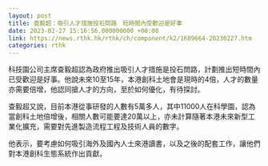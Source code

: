 ```yaml
---
layout: post
title: 查毅超：吸引人才措施投石問路　短時間內受歡迎是好事
date: 2023-02-27 15:16:56.000000000 +08:00
link: https://news.rthk.hk/rthk/ch/component/k2/1689664-20230227.htm
categories: rthk
---
```


科技園公司主席查毅超認為政府推出吸引人才措施是投石問路，計劃推出短時間內已受歡迎是好事。他說未來10至15年，本港創科土地會是現時的4倍，人才的數量亦需要倍增，他認同搶人才的方向，至於如何優化，有待探討。

查毅超又說，目前本港從事研發的人數有5萬多人，其中11000人在科學園，認為當創科土地倍增後，相關人數可能要達20萬以上，亦未計算隨著本港未來新型工業化擴充，需要對先進製造流程工程及技術人員的數字。

他表示，要考慮如何吸引海外及國內人士來港讀書，以及之後的配套工作，讓他們對本港創科生態系統作出貢獻。

